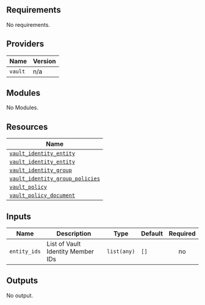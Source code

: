 ## Requirements

No requirements.

## Providers

| Name    | Version   |
| ------  | --------- |
| `vault` | n/a       |

## Modules

No Modules.

## Resources

| Name                                                                                                                                     |
| ------                                                                                                                                   |
| [`vault_identity_entity`](https://registry.terraform.io/providers/hashicorp/vault/latest/docs/data-sources/identity_entity)              |
| [`vault_identity_entity`](https://registry.terraform.io/providers/hashicorp/vault/latest/docs/resources/identity_entity)                 |
| [`vault_identity_group`](https://registry.terraform.io/providers/hashicorp/vault/latest/docs/resources/identity_group)                   |
| [`vault_identity_group_policies`](https://registry.terraform.io/providers/hashicorp/vault/latest/docs/resources/identity_group_policies) |
| [`vault_policy`](https://registry.terraform.io/providers/hashicorp/vault/latest/docs/resources/policy)                                   |
| [`vault_policy_document`](https://registry.terraform.io/providers/hashicorp/vault/latest/docs/data-sources/policy_document)              |

## Inputs

| Name         | Description                       | Type        | Default   | Required   |
| ------       | -------------                     | ------      | --------- | :--------: |
| `entity_ids` | List of Vault Identity Member IDs | `list(any)` | `[]`      | no         |

## Outputs

No output.
